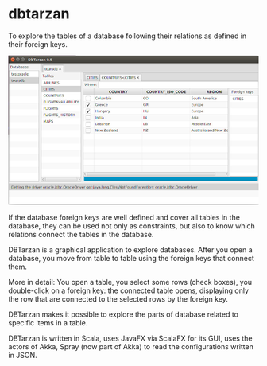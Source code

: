 dbtarzan
========

To explore the tables of a database following their relations as defined in their foreign keys.

![DbTarzan](doc/window.jpeg?raw=true)

If the database foreign keys are well defined and cover all tables in the database, they can 
be used not only as constraints, but also to know which relations connect the tables in the database.

DBTarzan is a graphical application to explore databases. After you open a database, you move from 
table to table using the foreign keys that connect them.

More in detail:
You open a table, you select some rows (check boxes), you double-click on a foreign key: the connected
table opens, displaying only the row that are connected to the selected rows by the foreign key.

DBTarzan makes it possible to explore the parts of database related to specific items in a table. 

DBTarzan is written in Scala, uses JavaFX via ScalaFX for its GUI, uses the actors of Akka, Spray 
(now part of Akka) to read the configurations written in JSON.

